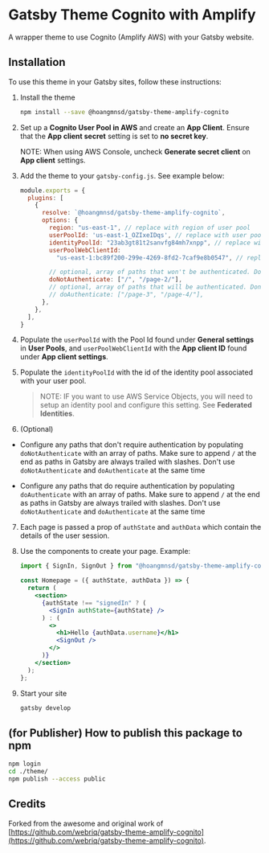 # Gatsby Theme Cognito with Amplify

A wrapper theme to use Cognito (Amplify AWS) with your Gatsby website.

## Installation

To use this theme in your Gatsby sites, follow these instructions:

1. Install the theme

   ```sh
   npm install --save @hoangmnsd/gatsby-theme-amplify-cognito
   ```

2. Set up a **Cognito User Pool in AWS** and create an **App Client**. Ensure that the **App client secret** setting is set to **no secret key**.

   NOTE: When using AWS Console, uncheck **Generate secret client** on **App client** settings.

3. Add the theme to your `gatsby-config.js`. See example below:

   ```js
   module.exports = {
     plugins: [
       {
         resolve: `@hoangmnsd/gatsby-theme-amplify-cognito`,
         options: {
           region: "us-east-1", // replace with region of user pool
           userPoolId: 'us-east-1_OZIxeIDqs', // replace with user pool id
           identityPoolId: "23ab3gt81t2sanvfg84mh7xnpp", // replace with identity pool associated with user pool
           userPoolWebClientId:
             "us-east-1:bc89f200-299e-4269-8fd2-7caf9e8b0547", // replace with app client id

           // optional, array of paths that won't be authenticated. Don't use `doNotAuthenticate` and `doAuthenticate` at the same time
           doNotAuthenticate: ["/", "/page-2/"],
           // optional, array of paths that will be authenticated. Don't use `doNotAuthenticate` and `doAuthenticate` at the same time
           // doAuthenticate: ["/page-3", "/page-4/"],
         },
       },
     ],
   }
   ```

4. Populate the `userPoolId` with the Pool Id found under **General settings** in **User Pools**, and `userPoolWebClientId` with the **App client ID** found under **App client settings**.

5. Populate the `identityPoolId` with the id of the identity pool associated with your user pool.

   > NOTE: IF you want to use AWS Service Objects, you will need to setup an identity pool and configure this setting. See **Federated Identities**.

6. (Optional)  
- Configure any paths that don't require authentication by populating `doNotAuthenticate` with an array of paths. Make sure to append `/` at the end as paths in Gatsby are always trailed with slashes. Don't use `doNotAuthenticate` and `doAuthenticate` at the same time

- Configure any paths that do require authentication by populating `doAuthenticate` with an array of paths. Make sure to append `/` at the end as paths in Gatsby are always trailed with slashes. Don't use `doNotAuthenticate` and `doAuthenticate` at the same time

7. Each page is passed a prop of `authState` and `authData` which contain the details of the user session.

8. Use the components to create your page. Example:  
   ```jsx
   import { SignIn, SignOut } from "@hoangmnsd/gatsby-theme-amplify-cognito";

   const Homepage = ({ authState, authData }) => {
     return (
       <section>
         {authState !== "signedIn" ? (
           <SignIn authState={authState} />
         ) : (
           <>
             <h1>Hello {authData.username}</h1>
             <SignOut />
           </>
         )}
       </section>
     );
   };
   ```

9. Start your site

   ```sh
   gatsby develop
   ```


## (for Publisher) How to publish this package to npm

```sh
npm login
cd ./theme/
npm publish --access public
```

## Credits

Forked from the awesome and original work of [https://github.com/webriq/gatsby-theme-amplify-cognito](https://github.com/webriq/gatsby-theme-amplify-cognito).
